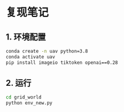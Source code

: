 # 复现笔记

## 1. 环境配置
```sh
conda create -n uav python=3.8
conda activate uav
pip install imageio tiktoken openai==0.28
```

## 2. 运行
```sh
cd grid_world
python env_new.py
```